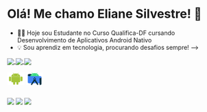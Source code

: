 # Olá! Me chamo Eliane Silvestre! 👋


- 👨‍💻 Hoje sou Estudante no Curso Qualifica-DF cursando Desenvolvimento de Aplicativos Android Nativo
- 💡 Sou aprendiz em tecnologia, procurando desafios sempre! 
-->

<a href="https://github.com/ElianeSCosta/github-readme-stats">
  <img align="center" src="https://github-readme-stats.vercel.app/api?username=ElianeSCosta&show_icons=true&theme=gotham" />
</a>

<a href="https://github.com/ElianeSCosta/top-langs">
  <img align="center" src="https://github-readme-stats.vercel.app/api/top-langs/?username=ElianeSCosta&hide_progress=true&theme=gotham" />
</a>

<a href="https://github.com/ElianeSCosta/convoychat">
  <img align="center" src="https://github-readme-stats.vercel.app/api/wakatime?username=ElianeSCosta" />
</a>

<div style="display: inline_block"><br>
  <img align="center" alt="Math-Ad" height="30" width="40" src="https://github.com/devicons/devicon/blob/master/icons/android/android-original.svg">
  <img align="center" alt="Math-Ads" height="30" width="40" src="https://github.com/devicons/devicon/blob/master/icons/androidstudio/androidstudio-original.svg">
</div>

##

<div> 
  <a href="https://www.instagram.com/eliane.silvestre.1/" target="_blank"><img src="https://img.shields.io/badge/-Instagram-%23E4405F?style=for-the-badge&logo=instagram&logoColor=white" target="_blank"></a>
  <a href = "mailto:silvestreliane@gmail.com"><img src="https://img.shields.io/badge/-Gmail-%23333?style=for-the-badge&logo=gmail&logoColor=white" target="_blank"></a>
  <a href="https://www.linkedin.com/in/eliane-silvestre-da-costa-86a69729/" target="_blank"><img src="https://img.shields.io/badge/-LinkedIn-%230077B5?style=for-the-badge&logo=linkedin&logoColor=white" target="_blank"></a> 
</div>
